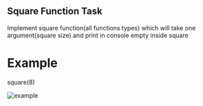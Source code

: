 ## Square Function Task

Implement square function(all functions types) which will take one argument(square size) and print in console empty inside square 

# Example
square(8)

![example](https://web.telegram.org/71e1cde7-8df6-43d9-b39a-896103832ae7)
